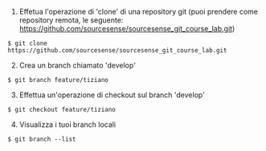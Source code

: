 1. Effetua l'operazione di 'clone' di una repository git (puoi prendere come repository remota, le seguente: https://github.com/sourcesense/sourcesense_git_course_lab.git)
```
$ git clone https://github.com/sourcesense/sourcesense_git_course_lab.git
```
2. Crea un branch chiamato 'develop'
```
$ git branch feature/tiziano
```
3. Effettua un'operazione di checkout sul branch 'develop'
```
$ git checkout feature/tiziano
```
4. Visualizza i tuoi branch locali
```
$ git branch --list
```